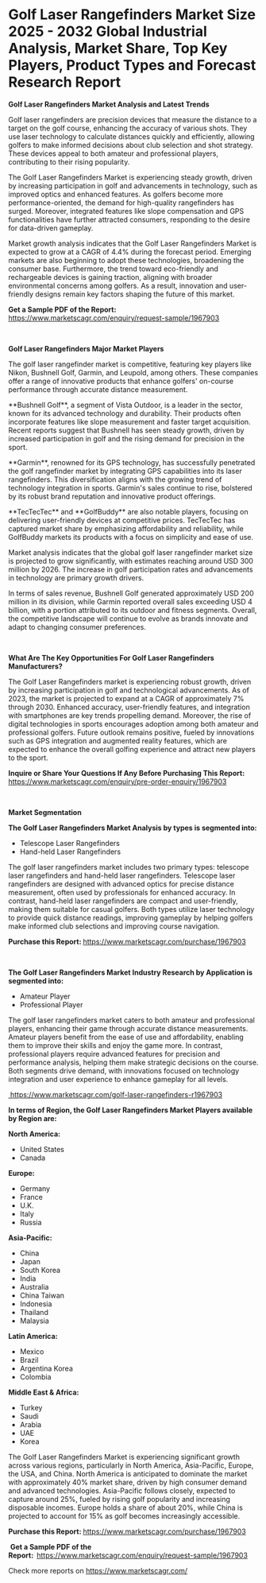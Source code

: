 <p><h1>Golf Laser Rangefinders Market Size 2025 - 2032 Global Industrial Analysis, Market Share, Top Key Players, Product Types and Forecast Research Report</h1></p><p><strong>Golf Laser Rangefinders Market Analysis and Latest Trends</strong></p>
<p><p>Golf laser rangefinders are precision devices that measure the distance to a target on the golf course, enhancing the accuracy of various shots. They use laser technology to calculate distances quickly and efficiently, allowing golfers to make informed decisions about club selection and shot strategy. These devices appeal to both amateur and professional players, contributing to their rising popularity.</p><p>The Golf Laser Rangefinders Market is experiencing steady growth, driven by increasing participation in golf and advancements in technology, such as improved optics and enhanced features. As golfers become more performance-oriented, the demand for high-quality rangefinders has surged. Moreover, integrated features like slope compensation and GPS functionalities have further attracted consumers, responding to the desire for data-driven gameplay.</p><p>Market growth analysis indicates that the Golf Laser Rangefinders Market is expected to grow at a CAGR of 4.4% during the forecast period. Emerging markets are also beginning to adopt these technologies, broadening the consumer base. Furthermore, the trend toward eco-friendly and rechargeable devices is gaining traction, aligning with broader environmental concerns among golfers. As a result, innovation and user-friendly designs remain key factors shaping the future of this market.</p></p>
<p><strong>Get a Sample PDF of the Report:&nbsp;</strong> <a href="https://www.marketscagr.com/enquiry/request-sample/1967903?utm_campaign=2336&utm_medium=2&utm_source=Github&utm_content=ia&utm_term=17022025&utm_id=golf-laser-rangefinders">https://www.marketscagr.com/enquiry/request-sample/1967903</a></p>
<p>&nbsp;</p>
<p><strong>Golf Laser Rangefinders Major Market Players</strong></p>
<p><p>The golf laser rangefinder market is competitive, featuring key players like Nikon, Bushnell Golf, Garmin, and Leupold, among others. These companies offer a range of innovative products that enhance golfers' on-course performance through accurate distance measurement.</p><p>**Bushnell Golf**, a segment of Vista Outdoor, is a leader in the sector, known for its advanced technology and durability. Their products often incorporate features like slope measurement and faster target acquisition. Recent reports suggest that Bushnell has seen steady growth, driven by increased participation in golf and the rising demand for precision in the sport.</p><p>**Garmin**, renowned for its GPS technology, has successfully penetrated the golf rangefinder market by integrating GPS capabilities into its laser rangefinders. This diversification aligns with the growing trend of technology integration in sports. Garmin's sales continue to rise, bolstered by its robust brand reputation and innovative product offerings.</p><p>**TecTecTec** and **GolfBuddy** are also notable players, focusing on delivering user-friendly devices at competitive prices. TecTecTec has captured market share by emphasizing affordability and reliability, while GolfBuddy markets its products with a focus on simplicity and ease of use.</p><p>Market analysis indicates that the global golf laser rangefinder market size is projected to grow significantly, with estimates reaching around USD 300 million by 2026. The increase in golf participation rates and advancements in technology are primary growth drivers.</p><p>In terms of sales revenue, Bushnell Golf generated approximately USD 200 million in its division, while Garmin reported overall sales exceeding USD 4 billion, with a portion attributed to its outdoor and fitness segments. Overall, the competitive landscape will continue to evolve as brands innovate and adapt to changing consumer preferences.</p></p>
<p>&nbsp;</p>
<p><strong>What Are The Key Opportunities For Golf Laser Rangefinders Manufacturers?</strong></p>
<p><p>The Golf Laser Rangefinders market is experiencing robust growth, driven by increasing participation in golf and technological advancements. As of 2023, the market is projected to expand at a CAGR of approximately 7% through 2030. Enhanced accuracy, user-friendly features, and integration with smartphones are key trends propelling demand. Moreover, the rise of digital technologies in sports encourages adoption among both amateur and professional golfers. Future outlook remains positive, fueled by innovations such as GPS integration and augmented reality features, which are expected to enhance the overall golfing experience and attract new players to the sport.</p></p>
<p><strong>Inquire or Share Your Questions If Any Before Purchasing This Report:</strong> <a href="https://www.marketscagr.com/enquiry/pre-order-enquiry/1967903?utm_campaign=2336&utm_medium=2&utm_source=Github&utm_content=ia&utm_term=17022025&utm_id=golf-laser-rangefinders">https://www.marketscagr.com/enquiry/pre-order-enquiry/1967903</a></p>
<p>&nbsp;</p>
<p><strong>Market Segmentation</strong></p>
<p><strong>The Golf Laser Rangefinders Market Analysis by types is segmented into:</strong></p>
<p><ul><li>Telescope Laser Rangefinders</li><li>Hand-held Laser Rangefinders</li></ul></p>
<p><p>The golf laser rangefinders market includes two primary types: telescope laser rangefinders and hand-held laser rangefinders. Telescope laser rangefinders are designed with advanced optics for precise distance measurement, often used by professionals for enhanced accuracy. In contrast, hand-held laser rangefinders are compact and user-friendly, making them suitable for casual golfers. Both types utilize laser technology to provide quick distance readings, improving gameplay by helping golfers make informed club selections and improving course navigation.</p></p>
<p><strong>Purchase this Report:&nbsp;</strong><a href="https://www.marketscagr.com/purchase/1967903?utm_campaign=2336&utm_medium=2&utm_source=Github&utm_content=ia&utm_term=17022025&utm_id=golf-laser-rangefinders">https://www.marketscagr.com/purchase/1967903</a></p>
<p>&nbsp;</p>
<p><strong>The Golf Laser Rangefinders Market Industry Research by Application is segmented into:</strong></p>
<p><ul><li>Amateur Player</li><li>Professional Player</li></ul></p>
<p><p>The golf laser rangefinders market caters to both amateur and professional players, enhancing their game through accurate distance measurements. Amateur players benefit from the ease of use and affordability, enabling them to improve their skills and enjoy the game more. In contrast, professional players require advanced features for precision and performance analysis, helping them make strategic decisions on the course. Both segments drive demand, with innovations focused on technology integration and user experience to enhance gameplay for all levels.</p></p>
<p><a href="https://www.marketscagr.com/golf-laser-rangefinders-r1967903?utm_campaign=2336&utm_medium=2&utm_source=Github&utm_content=ia&utm_term=17022025&utm_id=golf-laser-rangefinders">&nbsp;https://www.marketscagr.com/golf-laser-rangefinders-r1967903</a></p>
<p><strong>In terms of Region, the Golf Laser Rangefinders Market Players available by Region are:</strong></p>
<p>
    <p> <strong> North America: </strong>
        <ul>
            <li>United States</li>
            <li>Canada</li>
        </ul>
        </p> 
    <p> <strong> Europe: </strong>
        <ul>
            <li>Germany</li>
            <li>France</li>
            <li>U.K.</li>
            <li>Italy</li>
            <li>Russia</li>
        </ul>
        </p> 
    <p> <strong> Asia-Pacific: </strong>
        <ul>
            <li>China</li>
            <li>Japan</li>
            <li>South Korea</li>
            <li>India</li>
            <li>Australia</li>
            <li>China Taiwan</li>
            <li>Indonesia</li>
            <li>Thailand</li>
            <li>Malaysia</li>
        </ul>
        </p> 
    <p> <strong> Latin America: </strong>
        <ul>
            <li>Mexico</li>
            <li>Brazil</li>
            <li>Argentina Korea</li>
            <li>Colombia</li>
        </ul>
        </p> 
    <p> <strong> Middle East & Africa: </strong>
        <ul>
            <li>Turkey</li>
            <li>Saudi</li>
            <li>Arabia</li>
            <li>UAE</li>
            <li>Korea</li>
        </ul>
    </p>
    </p>
<p><p>The Golf Laser Rangefinders Market is experiencing significant growth across various regions, particularly in North America, Asia-Pacific, Europe, the USA, and China. North America is anticipated to dominate the market with approximately 40% market share, driven by high consumer demand and advanced technologies. Asia-Pacific follows closely, expected to capture around 25%, fueled by rising golf popularity and increasing disposable incomes. Europe holds a share of about 20%, while China is projected to account for 15% as golf becomes increasingly accessible.</p></p>
<p><strong>Purchase this Report: </strong><a href="https://www.marketscagr.com/purchase/1967903?utm_campaign=2336&utm_medium=2&utm_source=Github&utm_content=ia&utm_term=17022025&utm_id=golf-laser-rangefinders">https://www.marketscagr.com/purchase/1967903</a></p>
<p>&nbsp;<strong>Get a Sample PDF of the Report:&nbsp;&nbsp;</strong><a href="https://www.marketscagr.com/enquiry/request-sample/1967903?utm_campaign=2336&utm_medium=2&utm_source=Github&utm_content=ia&utm_term=17022025&utm_id=golf-laser-rangefinders">https://www.marketscagr.com/enquiry/request-sample/1967903</a></p>
<p><strong></strong></p>
<p>Check more reports on <a href="https://www.marketscagr.com/?utm_campaign=2336&utm_medium=2&utm_source=Github&utm_content=ia&utm_term=17022025&utm_id=golf-laser-rangefinders">https://www.marketscagr.com/</a></p>